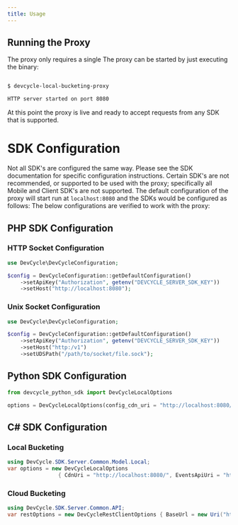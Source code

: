 ```yaml
---
title: Usage
---
```


## Running the Proxy

The proxy only requires a single
The proxy can be started by just executing the binary:

```bash

$ devcycle-local-bucketing-proxy

HTTP server started on port 8080
```

At this point the proxy is live and ready to accept requests from any SDK that is supported.

# SDK Configuration

Not all SDK's are configured the same way. Please see the SDK documentation for specific configuration instructions.
Certain SDK's are not recommended, or supported to be used with the proxy; specifically all Mobile and Client SDK's are not supported.
The default configuration of the proxy will start run at `localhost:8080` and the SDKs would be configured as follows:
The below configurations are verified to work with the proxy:

## PHP SDK Configuration

### HTTP Socket Configuration
```php
use DevCycle\DevCycleConfiguration;

$config = DevCycleConfiguration::getDefaultConfiguration()
    ->setApiKey("Authorization", getenv("DEVCYCLE_SERVER_SDK_KEY"))
    ->setHost("http://localhost:8080");
```

### Unix Socket Configuration

```php
use DevCycle\DevCycleConfiguration;

$config = DevCycleConfiguration::getDefaultConfiguration()
    ->setApiKey("Authorization", getenv("DEVCYCLE_SERVER_SDK_KEY"))
    ->setHost("http:/v1")
    ->setUDSPath("/path/to/socket/file.sock");
```


## Python SDK Configuration

```python
from devcycle_python_sdk import DevCycleLocalOptions

options = DevCycleLocalOptions(config_cdn_uri = "http://localhost:8080/", events_api_uri = "http://localhost:8080/")
```

## C# SDK Configuration

### Local Bucketing

```csharp
using DevCycle.SDK.Server.Common.Model.Local;
var options = new DevCycleLocalOptions
                { CdnUri = "http://localhost:8080/", EventsApiUri = "http://localhost:8080/" };
```

### Cloud Bucketing

```csharp
using DevCycle.SDK.Server.Common.API;
var restOptions = new DevCycleRestClientOptions { BaseUrl = new Uri("http://localhost:8080/") };
```